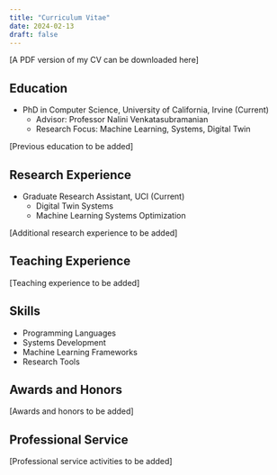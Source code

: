 ```yaml
---
title: "Curriculum Vitae"
date: 2024-02-13
draft: false
---
```


[A PDF version of my CV can be downloaded here]

## Education

- PhD in Computer Science, University of California, Irvine (Current)
  - Advisor: Professor Nalini Venkatasubramanian
  - Research Focus: Machine Learning, Systems, Digital Twin

[Previous education to be added]

## Research Experience

- Graduate Research Assistant, UCI (Current)
  - Digital Twin Systems
  - Machine Learning Systems Optimization

[Additional research experience to be added]

## Teaching Experience

[Teaching experience to be added]

## Skills

- Programming Languages
- Systems Development
- Machine Learning Frameworks
- Research Tools

## Awards and Honors

[Awards and honors to be added]

## Professional Service

[Professional service activities to be added] 